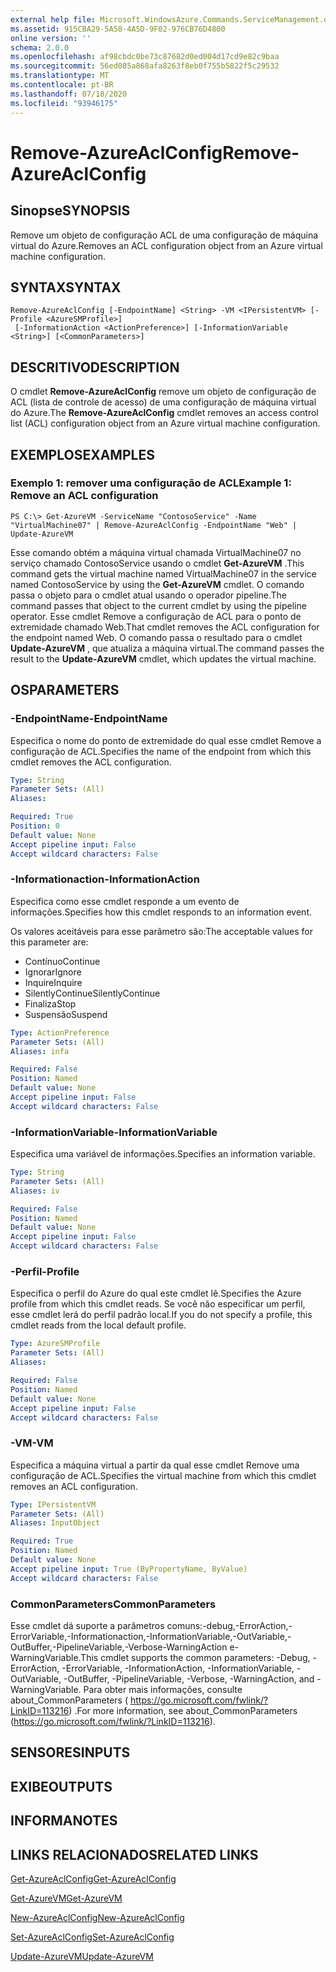 ```yaml
---
external help file: Microsoft.WindowsAzure.Commands.ServiceManagement.dll-Help.xml
ms.assetid: 915CBA29-5A58-4A5D-9F02-976CB76D4800
online version: ''
schema: 2.0.0
ms.openlocfilehash: af98cbdc0be73c87682d0ed004d17cd9e82c9baa
ms.sourcegitcommit: 56ed085a868afa8263f8eb0f755b5822f5c29532
ms.translationtype: MT
ms.contentlocale: pt-BR
ms.lasthandoff: 07/18/2020
ms.locfileid: "93946175"
---
```

# <span data-ttu-id="6475c-101">Remove-AzureAclConfig</span><span class="sxs-lookup"><span data-stu-id="6475c-101">Remove-AzureAclConfig</span></span>

## <span data-ttu-id="6475c-102">Sinopse</span><span class="sxs-lookup"><span data-stu-id="6475c-102">SYNOPSIS</span></span>
<span data-ttu-id="6475c-103">Remove um objeto de configuração ACL de uma configuração de máquina virtual do Azure.</span><span class="sxs-lookup"><span data-stu-id="6475c-103">Removes an ACL configuration object from an Azure virtual machine configuration.</span></span>

## <span data-ttu-id="6475c-104">SYNTAX</span><span class="sxs-lookup"><span data-stu-id="6475c-104">SYNTAX</span></span>

```
Remove-AzureAclConfig [-EndpointName] <String> -VM <IPersistentVM> [-Profile <AzureSMProfile>]
 [-InformationAction <ActionPreference>] [-InformationVariable <String>] [<CommonParameters>]
```

## <span data-ttu-id="6475c-105">DESCRITIVO</span><span class="sxs-lookup"><span data-stu-id="6475c-105">DESCRIPTION</span></span>
<span data-ttu-id="6475c-106">O cmdlet **Remove-AzureAclConfig** remove um objeto de configuração de ACL (lista de controle de acesso) de uma configuração de máquina virtual do Azure.</span><span class="sxs-lookup"><span data-stu-id="6475c-106">The **Remove-AzureAclConfig** cmdlet removes an access control list (ACL) configuration object from an Azure virtual machine configuration.</span></span>

## <span data-ttu-id="6475c-107">EXEMPLOS</span><span class="sxs-lookup"><span data-stu-id="6475c-107">EXAMPLES</span></span>

### <span data-ttu-id="6475c-108">Exemplo 1: remover uma configuração de ACL</span><span class="sxs-lookup"><span data-stu-id="6475c-108">Example 1: Remove an ACL configuration</span></span>
```
PS C:\> Get-AzureVM -ServiceName "ContosoService" -Name "VirtualMachine07" | Remove-AzureAclConfig -EndpointName "Web" | Update-AzureVM
```

<span data-ttu-id="6475c-109">Esse comando obtém a máquina virtual chamada VirtualMachine07 no serviço chamado ContosoService usando o cmdlet **Get-AzureVM** .</span><span class="sxs-lookup"><span data-stu-id="6475c-109">This command gets the virtual machine named VirtualMachine07 in the service named ContosoService by using the **Get-AzureVM** cmdlet.</span></span>
<span data-ttu-id="6475c-110">O comando passa o objeto para o cmdlet atual usando o operador pipeline.</span><span class="sxs-lookup"><span data-stu-id="6475c-110">The command passes that object to the current cmdlet by using the pipeline operator.</span></span>
<span data-ttu-id="6475c-111">Esse cmdlet Remove a configuração de ACL para o ponto de extremidade chamado Web.</span><span class="sxs-lookup"><span data-stu-id="6475c-111">That cmdlet removes the ACL configuration for the endpoint named Web.</span></span>
<span data-ttu-id="6475c-112">O comando passa o resultado para o cmdlet **Update-AzureVM** , que atualiza a máquina virtual.</span><span class="sxs-lookup"><span data-stu-id="6475c-112">The command passes the result to the **Update-AzureVM** cmdlet, which updates the virtual machine.</span></span>

## <span data-ttu-id="6475c-113">OS</span><span class="sxs-lookup"><span data-stu-id="6475c-113">PARAMETERS</span></span>

### <span data-ttu-id="6475c-114">-EndpointName</span><span class="sxs-lookup"><span data-stu-id="6475c-114">-EndpointName</span></span>
<span data-ttu-id="6475c-115">Especifica o nome do ponto de extremidade do qual esse cmdlet Remove a configuração de ACL.</span><span class="sxs-lookup"><span data-stu-id="6475c-115">Specifies the name of the endpoint from which this cmdlet removes the ACL configuration.</span></span>

```yaml
Type: String
Parameter Sets: (All)
Aliases: 

Required: True
Position: 0
Default value: None
Accept pipeline input: False
Accept wildcard characters: False
```

### <span data-ttu-id="6475c-116">-Informationaction</span><span class="sxs-lookup"><span data-stu-id="6475c-116">-InformationAction</span></span>
<span data-ttu-id="6475c-117">Especifica como esse cmdlet responde a um evento de informações.</span><span class="sxs-lookup"><span data-stu-id="6475c-117">Specifies how this cmdlet responds to an information event.</span></span>

<span data-ttu-id="6475c-118">Os valores aceitáveis para esse parâmetro são:</span><span class="sxs-lookup"><span data-stu-id="6475c-118">The acceptable values for this parameter are:</span></span>

- <span data-ttu-id="6475c-119">Contínuo</span><span class="sxs-lookup"><span data-stu-id="6475c-119">Continue</span></span>
- <span data-ttu-id="6475c-120">Ignorar</span><span class="sxs-lookup"><span data-stu-id="6475c-120">Ignore</span></span>
- <span data-ttu-id="6475c-121">Inquire</span><span class="sxs-lookup"><span data-stu-id="6475c-121">Inquire</span></span>
- <span data-ttu-id="6475c-122">SilentlyContinue</span><span class="sxs-lookup"><span data-stu-id="6475c-122">SilentlyContinue</span></span>
- <span data-ttu-id="6475c-123">Finaliza</span><span class="sxs-lookup"><span data-stu-id="6475c-123">Stop</span></span>
- <span data-ttu-id="6475c-124">Suspensão</span><span class="sxs-lookup"><span data-stu-id="6475c-124">Suspend</span></span>

```yaml
Type: ActionPreference
Parameter Sets: (All)
Aliases: infa

Required: False
Position: Named
Default value: None
Accept pipeline input: False
Accept wildcard characters: False
```

### <span data-ttu-id="6475c-125">-InformationVariable</span><span class="sxs-lookup"><span data-stu-id="6475c-125">-InformationVariable</span></span>
<span data-ttu-id="6475c-126">Especifica uma variável de informações.</span><span class="sxs-lookup"><span data-stu-id="6475c-126">Specifies an information variable.</span></span>

```yaml
Type: String
Parameter Sets: (All)
Aliases: iv

Required: False
Position: Named
Default value: None
Accept pipeline input: False
Accept wildcard characters: False
```

### <span data-ttu-id="6475c-127">-Perfil</span><span class="sxs-lookup"><span data-stu-id="6475c-127">-Profile</span></span>
<span data-ttu-id="6475c-128">Especifica o perfil do Azure do qual este cmdlet lê.</span><span class="sxs-lookup"><span data-stu-id="6475c-128">Specifies the Azure profile from which this cmdlet reads.</span></span>
<span data-ttu-id="6475c-129">Se você não especificar um perfil, esse cmdlet lerá do perfil padrão local.</span><span class="sxs-lookup"><span data-stu-id="6475c-129">If you do not specify a profile, this cmdlet reads from the local default profile.</span></span>

```yaml
Type: AzureSMProfile
Parameter Sets: (All)
Aliases: 

Required: False
Position: Named
Default value: None
Accept pipeline input: False
Accept wildcard characters: False
```

### <span data-ttu-id="6475c-130">-VM</span><span class="sxs-lookup"><span data-stu-id="6475c-130">-VM</span></span>
<span data-ttu-id="6475c-131">Especifica a máquina virtual a partir da qual esse cmdlet Remove uma configuração de ACL.</span><span class="sxs-lookup"><span data-stu-id="6475c-131">Specifies the virtual machine from which this cmdlet removes an ACL configuration.</span></span>

```yaml
Type: IPersistentVM
Parameter Sets: (All)
Aliases: InputObject

Required: True
Position: Named
Default value: None
Accept pipeline input: True (ByPropertyName, ByValue)
Accept wildcard characters: False
```

### <span data-ttu-id="6475c-132">CommonParameters</span><span class="sxs-lookup"><span data-stu-id="6475c-132">CommonParameters</span></span>
<span data-ttu-id="6475c-133">Esse cmdlet dá suporte a parâmetros comuns:-debug,-ErrorAction,-ErrorVariable,-Informationaction,-InformationVariable,-OutVariable,-OutBuffer,-PipelineVariable,-Verbose-WarningAction e-WarningVariable.</span><span class="sxs-lookup"><span data-stu-id="6475c-133">This cmdlet supports the common parameters: -Debug, -ErrorAction, -ErrorVariable, -InformationAction, -InformationVariable, -OutVariable, -OutBuffer, -PipelineVariable, -Verbose, -WarningAction, and -WarningVariable.</span></span> <span data-ttu-id="6475c-134">Para obter mais informações, consulte about_CommonParameters ( https://go.microsoft.com/fwlink/?LinkID=113216) .</span><span class="sxs-lookup"><span data-stu-id="6475c-134">For more information, see about_CommonParameters (https://go.microsoft.com/fwlink/?LinkID=113216).</span></span>

## <span data-ttu-id="6475c-135">SENSORES</span><span class="sxs-lookup"><span data-stu-id="6475c-135">INPUTS</span></span>

## <span data-ttu-id="6475c-136">EXIBE</span><span class="sxs-lookup"><span data-stu-id="6475c-136">OUTPUTS</span></span>

## <span data-ttu-id="6475c-137">INFORMA</span><span class="sxs-lookup"><span data-stu-id="6475c-137">NOTES</span></span>

## <span data-ttu-id="6475c-138">LINKS RELACIONADOS</span><span class="sxs-lookup"><span data-stu-id="6475c-138">RELATED LINKS</span></span>

[<span data-ttu-id="6475c-139">Get-AzureAclConfig</span><span class="sxs-lookup"><span data-stu-id="6475c-139">Get-AzureAclConfig</span></span>](./Get-AzureAclConfig.md)

[<span data-ttu-id="6475c-140">Get-AzureVM</span><span class="sxs-lookup"><span data-stu-id="6475c-140">Get-AzureVM</span></span>](./Get-AzureVM.md)

[<span data-ttu-id="6475c-141">New-AzureAclConfig</span><span class="sxs-lookup"><span data-stu-id="6475c-141">New-AzureAclConfig</span></span>](./New-AzureAclConfig.md)

[<span data-ttu-id="6475c-142">Set-AzureAclConfig</span><span class="sxs-lookup"><span data-stu-id="6475c-142">Set-AzureAclConfig</span></span>](./Set-AzureAclConfig.md)

[<span data-ttu-id="6475c-143">Update-AzureVM</span><span class="sxs-lookup"><span data-stu-id="6475c-143">Update-AzureVM</span></span>](./Update-AzureVM.md)


